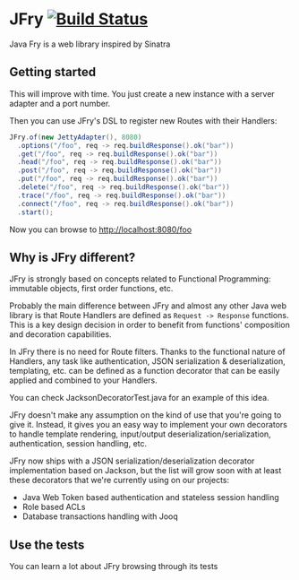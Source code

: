 # JFry [![Build Status](https://travis-ci.org/ggalmazor/jfry.svg?branch=master)](https://travis-ci.org/ggalmazor/jfry)
Java Fry is a web library inspired by Sinatra

## Getting started

This will improve with time. You just create a new instance with a server adapter and a port number. 

Then you can use JFry's DSL to register new Routes with their Handlers:
 
```java
JFry.of(new JettyAdapter(), 8080)
  .options("/foo", req -> req.buildResponse().ok("bar"))
  .get("/foo", req -> req.buildResponse().ok("bar"))
  .head("/foo", req -> req.buildResponse().ok("bar"))
  .post("/foo", req -> req.buildResponse().ok("bar"))
  .put("/foo", req -> req.buildResponse().ok("bar"))
  .delete("/foo", req -> req.buildResponse().ok("bar"))
  .trace("/foo", req -> req.buildResponse().ok("bar"))
  .connect("/foo", req -> req.buildResponse().ok("bar"))
  .start();
```

Now you can browse to [http://localhost:8080/foo](http://localhost:8080/foo)

## Why is JFry different?

JFry is strongly based on concepts related to Functional Programming: immutable objects, first order functions, etc.

Probably the main difference between JFry and almost any other Java web library is that Route Handlers are defined as ```Request -> Response``` functions. This is a key design decision in order to benefit from functions' composition and decoration capabilities.
 
In JFry there is no need for Route filters. Thanks to the functional nature of Handlers, any task like authentication, JSON serialization & deserialization, templating, etc. can be defined as a function decorator that can be easily applied and combined to your Handlers.

You can check JacksonDecoratorTest.java for an example of this idea.

JFry doesn't make any assumption on the kind of use that you're going to give it. Instead, it gives you an easy way to implement your own decorators to handle template rendering, input/output deserialization/serialization, authentication, session handling, etc.

JFry now ships with a JSON serialization/deserialization decorator implementation based on Jackson, but the list will grow soon with at least these decorators that we're currently using on our projects:

 - Java Web Token based authentication and stateless session handling
 - Role based ACLs
 - Database transactions handling with Jooq

## Use the tests

You can learn a lot about JFry browsing through its tests